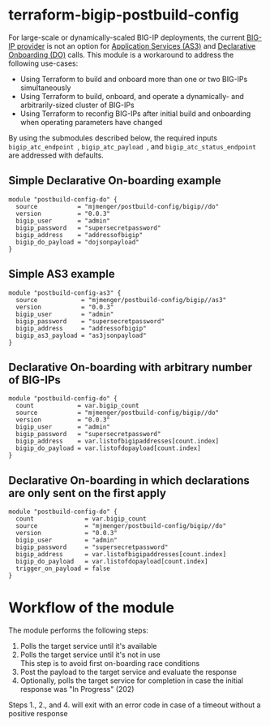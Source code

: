# terraform-bigip-postbuild-config

For large-scale or dynamically-scaled BIG-IP deployments, the current [BIG-IP provider](https://registry.terraform.io/providers/F5Networks/bigip/latest/docs) is not an option for [Application Services (AS3)](https://clouddocs.f5.com/products/extensions/f5-appsvcs-extension/latest/) and [Declarative Onboarding (DO)](https://clouddocs.f5.com/products/extensions/f5-declarative-onboarding/latest/) calls. This module is a workaround to address the following use-cases:

- Using Terraform to build and onboard more than one or two BIG-IPs simultaneously
- Using Terraform to build, onboard, and operate a dynamically- and arbitrarily-sized cluster of BIG-IPs
- Using Terraform to reconfig BIG-IPs after initial build and onboarding when operating parameters have changed

By using the submodules described below, the required inputs ```bigip_atc_endpoint ```, ```bigip_atc_payload ```, and ```bigip_atc_status_endpoint ``` are addressed with defaults.

## Simple Declarative On-boarding example

```hcl
module "postbuild-config-do" {
  source           = "mjmenger/postbuild-config/bigip//do"
  version          = "0.0.3"
  bigip_user       = "admin"
  bigip_password   = "supersecretpassword"
  bigip_address    = "addressofbigip"
  bigip_do_payload = "dojsonpayload"
}
```

## Simple AS3 example

```hcl
module "postbuild-config-as3" {
  source            = "mjmenger/postbuild-config/bigip//as3"
  version           = "0.0.3"
  bigip_user        = "admin"
  bigip_password    = "supersecretpassword"
  bigip_address     = "addressofbigip"
  bigip_as3_payload = "as3jsonpayload"
}
```

## Declarative On-boarding with arbitrary number of BIG-IPs

```hcl
module "postbuild-config-do" {
  count            = var.bigip_count
  source           = "mjmenger/postbuild-config/bigip//do"
  version          = "0.0.3"
  bigip_user       = "admin"
  bigip_password   = "supersecretpassword"
  bigip_address    = var.listofbigipaddresses[count.index]
  bigip_do_payload = var.listofdopayload[count.index]
}
```

## Declarative On-boarding in which declarations are only sent on the first apply
```hcl
module "postbuild-config-do" {
  count              = var.bigip_count
  source             = "mjmenger/postbuild-config/bigip//do"
  version            = "0.0.3"
  bigip_user         = "admin"
  bigip_password     = "supersecretpassword"
  bigip_address      = var.listofbigipaddresses[count.index]
  bigip_do_payload   = var.listofdopayload[count.index]
  trigger_on_payload = false
}
```

# Workflow of the module

The module performs the following steps:

1. Polls the target service until it's available
2. Polls the target service until it's not in use  
This step is to avoid first on-boarding race conditions
3. Post the payload to the target service and evaluate the response
4. Optionally, polls the target service for completion in case the initial response was "In Progress" (202)

Steps 1., 2., and 4. will exit with an error code in case of a timeout without a positive response
